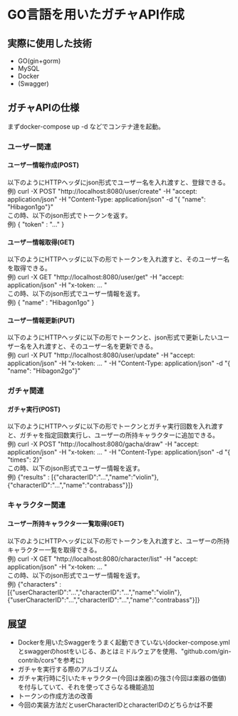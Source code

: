 # GO言語を用いたガチャAPI作成
## 実際に使用した技術
- GO(gin+gorm)
- MySQL
- Docker
- (Swagger)

## ガチャAPIの仕様
まずdocker-compose up -d などでコンテナ達を起動。
### ユーザー関連
#### ユーザー情報作成(POST)
以下のようにHTTPヘッダにjson形式でユーザー名を入れ渡すと、登録できる。<br>
例) curl -X POST "http://localhost:8080/user/create" -H  "accept: application/json" -H  "Content-Type: application/json" -d "{  \"name\": \"Hibagon1go\"}" <br>
この時、以下のjson形式でトークンを返す。<br>
例) { "token" : "..." }
#### ユーザー情報取得(GET)
以下のようにHTTPヘッダに以下の形でトークンを入れ渡すと、そのユーザー名を取得できる。<br>
例) curl -X GET "http://localhost:8080/user/get" -H  "accept: application/json" -H  "x-token: ... " <br>
この時、以下のjson形式でユーザー情報を返す。<br>
例) { "name" : "Hibagon1go" }
#### ユーザー情報更新(PUT)
以下のようにHTTPヘッダに以下の形でトークンと、json形式で更新したいユーザー名を入れ渡すと、そのユーザー名を更新できる。<br>
例) curl -X PUT "http://localhost:8080/user/update" -H  "accept: application/json" -H  "x-token: ... " -H  "Content-Type: application/json" -d "{  \"name\": \"Hibagon2go\"}"

### ガチャ関連
#### ガチャ実行(POST)
以下のようにHTTPヘッダに以下の形でトークンとガチャ実行回数を入れ渡すと、ガチャを指定回数実行し、ユーザーの所持キャラクターに追加できる。<br>
例) curl -X POST "http://localhost:8080/gacha/draw" -H  "accept: application/json" -H  "x-token: ... " -H  "Content-Type: application/json" -d "{  \"times\": 2}" <br>
この時、以下のjson形式でユーザー情報を返す。<br>
例) {"results" : [{"characterID":"...","name":"violin"},{"characterID":"...","name":"contrabass"}]}

### キャラクター関連
#### ユーザー所持キャラクター一覧取得(GET)
以下のようにHTTPヘッダに以下の形でトークンを入れ渡すと、ユーザーの所持キャラクター一覧を取得できる。<br>
例) curl -X GET "http://localhost:8080/character/list" -H  "accept: application/json" -H  "x-token: ... " <br>
この時、以下のjson形式でユーザー情報を返す。<br>
例) {"characters" : [{"userCharacterID":"...","characterID":"...","name":"violin"},{"userCharacterID":"...","characterID":"...","name":"contrabass"}]}

## 展望
- Dockerを用いたSwaggerをうまく起動できていない(docker-compose.ymlとswaggerのhostをいじる、あとはミドルウェアを使用、"github.com/gin-contrib/cors"を参考に)
- ガチャを実行する際のアルゴリズム
- ガチャ実行時に引いたキャラクター(今回は楽器)の強さ(今回は楽器の価値)を付与していて、それを使ってさらなる機能追加
- トークンの作成方法の改善
- 今回の実装方法だとuserCharacterIDとcharacterIDのどちらかは不要

